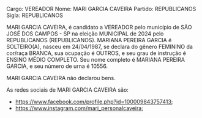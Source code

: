 Cargo: VEREADOR
Nome: MARI GARCIA CAVEIRA
Partido: REPUBLICANOS
Sigla: REPUBLICANOS

MARI GARCIA CAVEIRA, é candidato a VEREADOR pelo município de SÃO JOSÉ DOS CAMPOS - SP na eleição MUNICIPAL de 2024 pelo REPUBLICANOS (REPUBLICANOS).
MARIANA PEREIRA GARCIA é SOLTEIRO(A), nasceu em 24/04/1987, se declara do gênero FEMININO da cor/raça BRANCA, sua ocupação é OUTROS, e seu grau de instrução é ENSINO MÉDIO COMPLETO.
Seu nome completo é MARIANA PEREIRA GARCIA, e seu número de urna é 10556.

MARI GARCIA CAVEIRA não declarou bens.


As redes sociais de MARI GARCIA CAVEIRA são:
- https://www.facebook.com/profile.php?id=100009843757413;
- https://www.instagram.com/mari_personalcaveira;